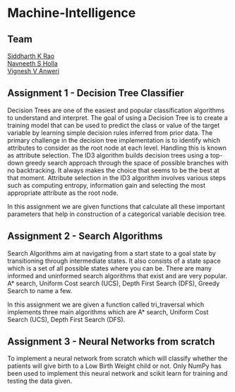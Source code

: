 # Machine-Intelligence
## Team
[Siddharth K Rao](https://github.com/Siddharth-K-Rao)<br>
[Navneeth S Holla](https://github.com/NavneethSH)<br>
[Vignesh V Anweri](https://github.com/vignesh-11)

## Assignment 1 - Decision Tree Classifier
Decision Trees are one of the easiest and popular classification algorithms to understand and
interpret. The goal of using a Decision Tree is to create a training model that can be used to
predict the class or value of the target variable by learning simple decision rules inferred from
prior data.
The primary challenge in the decision tree implementation is to identify which attributes to
consider as the root node at each level. Handling this is known as attribute selection.
The ID3 algorithm builds decision trees using a top-down greedy search approach through the
space of possible branches with no backtracking. It always makes the choice that seems to be the
best at that moment.
Attribute selection in the ID3 algorithm involves various steps such as computing entropy,
information gain and selecting the most appropriate attribute as the root node.

In this assignment we are given functions that calculate all these important parameters that help
in construction of a categorical variable decision tree.

## Assignment 2 - Search Algorithms
Search Algorithms aim at navigating from a start state to a goal state by transitioning through
intermediate states. It also consists of a state space which is a set of all possible states where
you can be.
There are many informed and uninformed search algorithms that exist and are very popular.
A* search, Uniform Cost search (UCS), Depth First Search (DFS), Greedy Search to name a
few.

In this assignment we are given a function called tri_traversal which implements three main
algorithms which are A* search, Uniform Cost Search (UCS), Depth First Search (DFS).

## Assignment 3 - Neural Networks from scratch
To implement a neural network from scratch which will classify whether the patients will give birth to a Low Birth Weight child or not.
Only NumPy has been used to implement this neural network and scikit learn for training and testing the data given.
